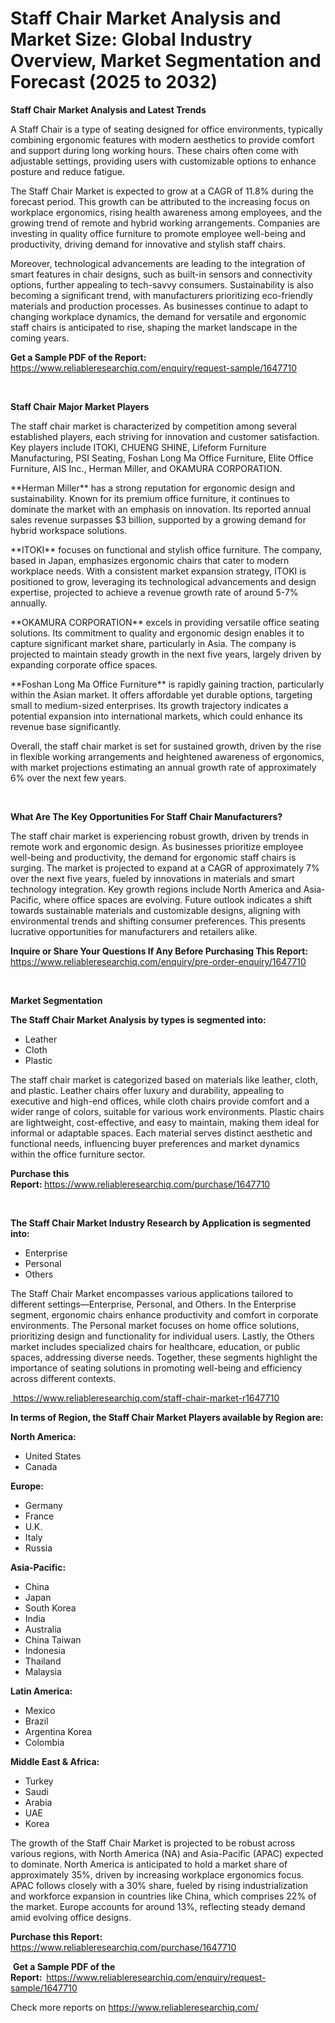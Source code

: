 <p><h1>Staff Chair Market Analysis and Market Size: Global Industry Overview, Market Segmentation and Forecast (2025 to 2032)</h1></p><p><strong>Staff Chair Market Analysis and Latest Trends</strong></p>
<p><p>A Staff Chair is a type of seating designed for office environments, typically combining ergonomic features with modern aesthetics to provide comfort and support during long working hours. These chairs often come with adjustable settings, providing users with customizable options to enhance posture and reduce fatigue.</p><p>The Staff Chair Market is expected to grow at a CAGR of 11.8% during the forecast period. This growth can be attributed to the increasing focus on workplace ergonomics, rising health awareness among employees, and the growing trend of remote and hybrid working arrangements. Companies are investing in quality office furniture to promote employee well-being and productivity, driving demand for innovative and stylish staff chairs.</p><p>Moreover, technological advancements are leading to the integration of smart features in chair designs, such as built-in sensors and connectivity options, further appealing to tech-savvy consumers. Sustainability is also becoming a significant trend, with manufacturers prioritizing eco-friendly materials and production processes. As businesses continue to adapt to changing workplace dynamics, the demand for versatile and ergonomic staff chairs is anticipated to rise, shaping the market landscape in the coming years.</p></p>
<p><strong>Get a Sample PDF of the Report:&nbsp;</strong> <a href="https://www.reliableresearchiq.com/enquiry/request-sample/1647710?utm_campaign=3180&utm_medium=2&utm_source=Github&utm_content=ia&utm_term=05042025&utm_id=staff-chair">https://www.reliableresearchiq.com/enquiry/request-sample/1647710</a></p>
<p>&nbsp;</p>
<p><strong>Staff Chair Major Market Players</strong></p>
<p><p>The staff chair market is characterized by competition among several established players, each striving for innovation and customer satisfaction. Key players include ITOKI, CHUENG SHINE, Lifeform Furniture Manufacturing, PSI Seating, Foshan Long Ma Office Furniture, Elite Office Furniture, AIS Inc., Herman Miller, and OKAMURA CORPORATION.</p><p>**Herman Miller** has a strong reputation for ergonomic design and sustainability. Known for its premium office furniture, it continues to dominate the market with an emphasis on innovation. Its reported annual sales revenue surpasses $3 billion, supported by a growing demand for hybrid workspace solutions.</p><p>**ITOKI** focuses on functional and stylish office furniture. The company, based in Japan, emphasizes ergonomic chairs that cater to modern workplace needs. With a consistent market expansion strategy, ITOKI is positioned to grow, leveraging its technological advancements and design expertise, projected to achieve a revenue growth rate of around 5-7% annually.</p><p>**OKAMURA CORPORATION** excels in providing versatile office seating solutions. Its commitment to quality and ergonomic design enables it to capture significant market share, particularly in Asia. The company is projected to maintain steady growth in the next five years, largely driven by expanding corporate office spaces.</p><p>**Foshan Long Ma Office Furniture** is rapidly gaining traction, particularly within the Asian market. It offers affordable yet durable options, targeting small to medium-sized enterprises. Its growth trajectory indicates a potential expansion into international markets, which could enhance its revenue base significantly.</p><p>Overall, the staff chair market is set for sustained growth, driven by the rise in flexible working arrangements and heightened awareness of ergonomics, with market projections estimating an annual growth rate of approximately 6% over the next few years.</p></p>
<p>&nbsp;</p>
<p><strong>What Are The Key Opportunities For Staff Chair Manufacturers?</strong></p>
<p><p>The staff chair market is experiencing robust growth, driven by trends in remote work and ergonomic design. As businesses prioritize employee well-being and productivity, the demand for ergonomic staff chairs is surging. The market is projected to expand at a CAGR of approximately 7% over the next five years, fueled by innovations in materials and smart technology integration. Key growth regions include North America and Asia-Pacific, where office spaces are evolving. Future outlook indicates a shift towards sustainable materials and customizable designs, aligning with environmental trends and shifting consumer preferences. This presents lucrative opportunities for manufacturers and retailers alike.</p></p>
<p><strong>Inquire or Share Your Questions If Any Before Purchasing This Report:</strong> <a href="https://www.reliableresearchiq.com/enquiry/pre-order-enquiry/1647710?utm_campaign=3180&utm_medium=2&utm_source=Github&utm_content=ia&utm_term=05042025&utm_id=staff-chair">https://www.reliableresearchiq.com/enquiry/pre-order-enquiry/1647710</a></p>
<p>&nbsp;</p>
<p><strong>Market Segmentation</strong></p>
<p><strong>The Staff Chair Market Analysis by types is segmented into:</strong></p>
<p><ul><li>Leather</li><li>Cloth</li><li>Plastic</li></ul></p>
<p><p>The staff chair market is categorized based on materials like leather, cloth, and plastic. Leather chairs offer luxury and durability, appealing to executive and high-end offices, while cloth chairs provide comfort and a wider range of colors, suitable for various work environments. Plastic chairs are lightweight, cost-effective, and easy to maintain, making them ideal for informal or adaptable spaces. Each material serves distinct aesthetic and functional needs, influencing buyer preferences and market dynamics within the office furniture sector.</p></p>
<p><strong>Purchase this Report:&nbsp;</strong><a href="https://www.reliableresearchiq.com/purchase/1647710?utm_campaign=3180&utm_medium=2&utm_source=Github&utm_content=ia&utm_term=05042025&utm_id=staff-chair">https://www.reliableresearchiq.com/purchase/1647710</a></p>
<p>&nbsp;</p>
<p><strong>The Staff Chair Market Industry Research by Application is segmented into:</strong></p>
<p><ul><li>Enterprise</li><li>Personal</li><li>Others</li></ul></p>
<p><p>The Staff Chair Market encompasses various applications tailored to different settings—Enterprise, Personal, and Others. In the Enterprise segment, ergonomic chairs enhance productivity and comfort in corporate environments. The Personal market focuses on home office solutions, prioritizing design and functionality for individual users. Lastly, the Others market includes specialized chairs for healthcare, education, or public spaces, addressing diverse needs. Together, these segments highlight the importance of seating solutions in promoting well-being and efficiency across different contexts.</p></p>
<p><a href="https://www.reliableresearchiq.com/staff-chair-market-r1647710?utm_campaign=3180&utm_medium=2&utm_source=Github&utm_content=ia&utm_term=05042025&utm_id=staff-chair">&nbsp;https://www.reliableresearchiq.com/staff-chair-market-r1647710</a></p>
<p><strong>In terms of Region, the Staff Chair Market Players available by Region are:</strong></p>
<p>
    <p> <strong> North America: </strong>
        <ul>
            <li>United States</li>
            <li>Canada</li>
        </ul>
        </p> 
    <p> <strong> Europe: </strong>
        <ul>
            <li>Germany</li>
            <li>France</li>
            <li>U.K.</li>
            <li>Italy</li>
            <li>Russia</li>
        </ul>
        </p> 
    <p> <strong> Asia-Pacific: </strong>
        <ul>
            <li>China</li>
            <li>Japan</li>
            <li>South Korea</li>
            <li>India</li>
            <li>Australia</li>
            <li>China Taiwan</li>
            <li>Indonesia</li>
            <li>Thailand</li>
            <li>Malaysia</li>
        </ul>
        </p> 
    <p> <strong> Latin America: </strong>
        <ul>
            <li>Mexico</li>
            <li>Brazil</li>
            <li>Argentina Korea</li>
            <li>Colombia</li>
        </ul>
        </p> 
    <p> <strong> Middle East & Africa: </strong>
        <ul>
            <li>Turkey</li>
            <li>Saudi</li>
            <li>Arabia</li>
            <li>UAE</li>
            <li>Korea</li>
        </ul>
    </p>
    </p>
<p><p>The growth of the Staff Chair Market is projected to be robust across various regions, with North America (NA) and Asia-Pacific (APAC) expected to dominate. North America is anticipated to hold a market share of approximately 35%, driven by increasing workplace ergonomics focus. APAC follows closely with a 30% share, fueled by rising industrialization and workforce expansion in countries like China, which comprises 22% of the market. Europe accounts for around 13%, reflecting steady demand amid evolving office designs.</p></p>
<p><strong>Purchase this Report: </strong><a href="https://www.reliableresearchiq.com/purchase/1647710?utm_campaign=3180&utm_medium=2&utm_source=Github&utm_content=ia&utm_term=05042025&utm_id=staff-chair">https://www.reliableresearchiq.com/purchase/1647710</a></p>
<p>&nbsp;<strong>Get a Sample PDF of the Report:&nbsp;&nbsp;</strong><a href="https://www.reliableresearchiq.com/enquiry/request-sample/1647710?utm_campaign=3180&utm_medium=2&utm_source=Github&utm_content=ia&utm_term=05042025&utm_id=staff-chair">https://www.reliableresearchiq.com/enquiry/request-sample/1647710</a></p>
<p><strong></strong></p>
<p>Check more reports on <a href="https://www.reliableresearchiq.com/?utm_campaign=3180&utm_medium=2&utm_source=Github&utm_content=ia&utm_term=05042025&utm_id=staff-chair">https://www.reliableresearchiq.com/</a></p>
